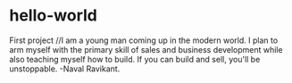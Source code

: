 # hello-world
First project
//I am a young man coming up in the modern world. I plan to arm myself with the primary skill of sales and business development while also teaching myself how to build. If you can build and sell, you'll be unstoppable. -Naval Ravikant. 
